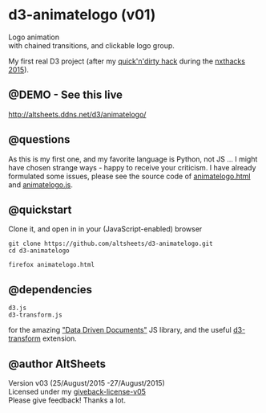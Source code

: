 # d3-animatelogo (v01)
Logo animation  
with chained transitions,
and clickable logo group.

My first real D3 project (after my [quick'n'dirty hack](http://altsheets.ddns.net/assetgraphs/graph01.html) during the [nxthacks 2015](http://altsheets.ddns.net/nxthacks2015)).

## @DEMO - See this live

http://altsheets.ddns.net/d3/animatelogo/

## @questions    
As this is my first one, and my favorite language is Python, not JS ... I might have chosen strange ways - happy to receive your criticism.  I have already formulated some issues, please see the source code of [animatelogo.html](animatelogo.html) and [animatelogo.js](animatelogo.js).

## @quickstart
Clone it, and open in in your (JavaScript-enabled) browser

    git clone https://github.com/altsheets/d3-animatelogo.git
    cd d3-animatelogo
    
    firefox animatelogo.html

## @dependencies
    d3.js
    d3-transform.js

for the amazing ["Data Driven Documents"](http://d3js.org/) JS library, and the useful [d3-transform](https://github.com/trinary/d3-transform) extension. 
    

## @author AltSheets
Version v03 (25/August/2015 -27/August/2015)   
Licensed under my [giveback-license-v05](http://altsheets.ddns.net/give)  
Please give feedback! Thanks a lot.

